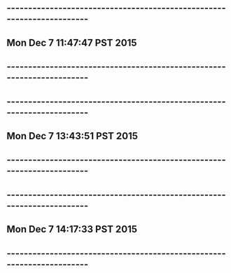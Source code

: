 ## ----------------------------------------------------------------------
## Mon Dec  7 11:47:47 PST 2015
## ----------------------------------------------------------------------

## ----------------------------------------------------------------------
## Mon Dec  7 13:43:51 PST 2015
## ----------------------------------------------------------------------

## ----------------------------------------------------------------------
## Mon Dec  7 14:17:33 PST 2015
## ----------------------------------------------------------------------
